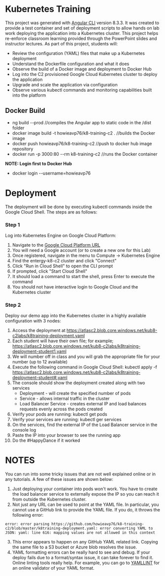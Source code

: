 # Kubernetes Training

This project was generated with [Angular CLI](https://github.com/angular/angular-cli) version 8.3.3.  It was created to provide a test container and set of deployment scripts to allow hands on lab work deploying the application into a Kubernetes cluster.  This project helps re-enforce classroom learning provided through the PowerPoint slides and instructor lectures.  As part of this project, students will:

- Review the configuration (YAML) files that make up a Kubernetes deployment
- Understand the Dockerfile configuration and what it does
- Observe the build of a Docker image and deployment to Docker Hub
- Log into the C2 provisioned Google Cloud Kubernetes cluster to deploy the application
- Upgrade and scale the application via configuration
- Observe various kubectl commands and monitoring capabilities built into the platform

## Docker Build

- ng build --prod //compiles the Angular app to static code in the /dist folder
- docker image build -t howieavp76/k8-training-c2 . //builds the Docker image
- docker push howieavp76/k8-training-c2 //push to docker hub image repository
- docker run -p 3000:80 --rm k8-training-c2 //runs the Docker container

**NOTE: Login first to Docker Hub**

- docker login --username=howieavp76

# Deployment

The deployment will be done by executing kubectl commands inside the Google Cloud Shell.  The steps are as follows:

### Step 1
 
Log into Kubernetes Engine on Google Cloud Platform:
 
1) Navigate to the [Google Cloud Platform URL](https://console.cloud.google.com)
2) You will need a Google account (or to create a new one for this Lab)
3) Once registered, navigate in the menu to Compute -> Kubernetes Engine
4) Find the entergy-k8-c2 cluster and click "Connect"
5) Click "Run in Cloud Shell" to open the CLI prompt
6) If prompted, click "Start Cloud Shell"
7) It should load a command to start the shell, press Enter to execute the command
8) You should not have interactive login to Google Cloud and the Kubernetes cluster

### Step 2

Deploy our demo app into the Kubernetes cluster in a highly available configuration with 3 nodes:

1) Access the deployment at https://atlasc2.blob.core.windows.net/kub8-c2labs/k8training-deployment.yaml
2) Each student will have their own file; for example; https://atlasc2.blob.core.windows.net/kub8-c2labs/k8training-deployment-student1.yaml
3) We will number off in class and you will grab the appropriate file for your number (up to 12 available)
4) Execute the following command in Google Cloud Shell: kubectl apply -f https://atlasc2.blob.core.windows.net/kub8-c2labs/k8training-deployment-student#.yaml
5) The console should show the deployment created along with two services
    - Deployment - will create the specified number of pods
    - Service - allows internal traffic in the cluster
    - Load Balancer Service - creates external IP and load balances requests evenly across the pods created
6) Verify your pods are running: kubectl get pods
7) Verify your services are running: kubectl ger services
8) On the services, find the external IP of the Load Balancer service in the console log
9) Paste the IP into your browser to see the running app
10) Do the #HappyDance if it worked

# NOTES

You can run into some tricky issues that are not well explained online or in any tutorials.  A few of these issues are shown below:

1) Just deploying your container into pods won't work.  You have to create the load balancer service to externally expose the IP so you can reach it from outside the Kubernetes cluster.
2) Not just any URL can be used to point at the YAML file.  In particular, you cannot use a GitHub link to provide the YAML file.  If you do, it throws the following error:

` error: error parsing https://github.com/howieavp76/k8-training-c2/blob/master/k8training-deployment.yaml: error converting YAML to JSON: yaml: line 616: mapping values are not allowed in this context `

3) This error appears to happen on any GitHub YAML related link.  Copying the same file to a S3 bucket or Azure blob resolves the issue.
4) YAML formatting errors can be really hard to see and debug.  If your deploy fails due to a format/syntax issue, it can take forever to find it.  Online linting tools really help.  For example, you can go to [YAMLLINT](http:www.yamllint.com) for an online validator of your YAML format.
